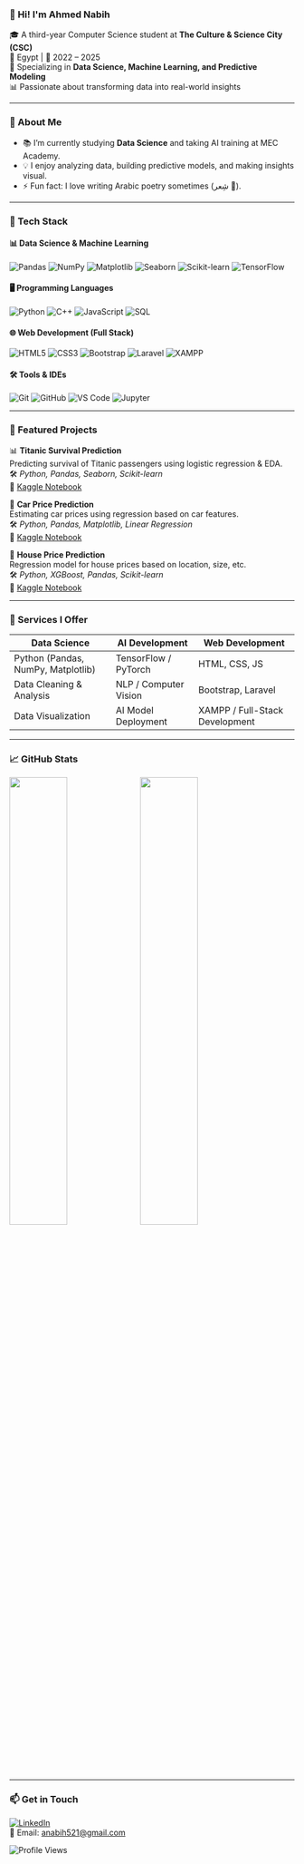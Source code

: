### 👋 Hi! I'm Ahmed Nabih

🎓 A third-year Computer Science student at **The Culture & Science City (CSC)**  
📍 Egypt | 📅 2022 – 2025  
🧠 Specializing in **Data Science, Machine Learning, and Predictive Modeling**  
📊 Passionate about transforming data into real-world insights  

---

### 🧠 About Me

- 📚 I’m currently studying **Data Science** and taking AI training at MEC Academy.
- 💡 I enjoy analyzing data, building predictive models, and making insights visual.
- ⚡ Fun fact: I love writing Arabic poetry sometimes (شِعر 💭).

---

### 🧰 Tech Stack

#### 📊 Data Science & Machine Learning
![Pandas](https://img.shields.io/badge/Pandas-150458?style=for-the-badge&logo=pandas&logoColor=white)
![NumPy](https://img.shields.io/badge/NumPy-013243?style=for-the-badge&logo=numpy&logoColor=white)
![Matplotlib](https://img.shields.io/badge/Matplotlib-11557c?style=for-the-badge&logo=matplotlib&logoColor=white)
![Seaborn](https://img.shields.io/badge/Seaborn-3B414A?style=for-the-badge&logo=python&logoColor=white)
![Scikit-learn](https://img.shields.io/badge/Scikit--Learn-F7931E?style=for-the-badge&logo=scikit-learn&logoColor=white)
![TensorFlow](https://img.shields.io/badge/TensorFlow-FF6F00?style=for-the-badge&logo=tensorflow&logoColor=white)

#### 🖥️ Programming Languages
![Python](https://img.shields.io/badge/Python-3670A0?style=for-the-badge&logo=python&logoColor=ffdd54)
![C++](https://img.shields.io/badge/C++-00599C?style=for-the-badge&logo=c%2B%2B&logoColor=white)
![JavaScript](https://img.shields.io/badge/JavaScript-F7DF1E?style=for-the-badge&logo=javascript&logoColor=black)
![SQL](https://img.shields.io/badge/SQL-4479A1?style=for-the-badge&logo=mysql&logoColor=white)

#### 🌐 Web Development (Full Stack)
![HTML5](https://img.shields.io/badge/HTML5-E34F26?style=for-the-badge&logo=html5&logoColor=white)
![CSS3](https://img.shields.io/badge/CSS3-1572B6?style=for-the-badge&logo=css3&logoColor=white)
![Bootstrap](https://img.shields.io/badge/Bootstrap-563D7C?style=for-the-badge&logo=bootstrap&logoColor=white)
![Laravel](https://img.shields.io/badge/Laravel-F55247?style=for-the-badge&logo=laravel&logoColor=white)
![XAMPP](https://img.shields.io/badge/XAMPP-FB7A24?style=for-the-badge&logo=xampp&logoColor=white)

#### 🛠️ Tools & IDEs
![Git](https://img.shields.io/badge/Git-E44C30?style=for-the-badge&logo=git&logoColor=white)
![GitHub](https://img.shields.io/badge/GitHub-181717?style=for-the-badge&logo=github&logoColor=white)
![VS Code](https://img.shields.io/badge/VS_Code-007ACC?style=for-the-badge&logo=visual-studio-code&logoColor=white)
![Jupyter](https://img.shields.io/badge/Jupyter-F37626?style=for-the-badge&logo=jupyter&logoColor=white)

---

### 📌 Featured Projects

📊 **Titanic Survival Prediction**  
Predicting survival of Titanic passengers using logistic regression & EDA.  
🛠️ *Python, Pandas, Seaborn, Scikit-learn*  
🔗 [Kaggle Notebook](https://www.kaggle.com/code/ahmedmohamednabih/titanic0/notebook)

🚗 **Car Price Prediction**  
Estimating car prices using regression based on car features.  
🛠️ *Python, Pandas, Matplotlib, Linear Regression*  
🔗 [Kaggle Notebook](https://www.kaggle.com/code/ahmedmohamednabih/car-price-pre/notebook)

🏡 **House Price Prediction**  
Regression model for house prices based on location, size, etc.  
🛠️ *Python, XGBoost, Pandas, Scikit-learn*  
🔗 [Kaggle Notebook](https://www.kaggle.com/code/ahmedmohamednabih/houses)


---

### 🧩 Services I Offer

| Data Science                      | AI Development                     | Web Development                 |
|----------------------------------|------------------------------------|----------------------------------|
| Python (Pandas, NumPy, Matplotlib) | TensorFlow / PyTorch               | HTML, CSS, JS                   |
| Data Cleaning & Analysis         | NLP / Computer Vision              | Bootstrap, Laravel              |
| Data Visualization               | AI Model Deployment                | XAMPP / Full-Stack Development  |

---

### 📈 GitHub Stats

<img src="https://github-readme-stats.vercel.app/api?username=AhmedMohamedNabih&show_icons=true&theme=radical" width="45%">
<img src="https://github-readme-stats.vercel.app/api/top-langs/?username=AhmedMohamedNabih&layout=compact&theme=radical" width="45%">

---

### 📫 Get in Touch

[![LinkedIn](https://img.shields.io/badge/-Ahmed%20Nabih-blue?style=for-the-badge&logo=linkedin&logoColor=white)](https://linkedin.com/in/ahmed-mohamed-a-m)  
📧 Email: anabih521@gmail.com

![Profile Views](https://komarev.com/ghpvc/?username=AhmedMohamedNabih&style=flat&color=orange&label=PROFILE+VIEWS)
